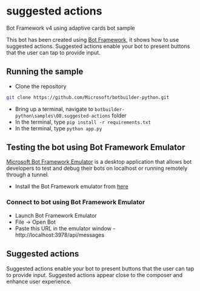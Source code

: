 # suggested actions

Bot Framework v4 using adaptive cards bot sample

This bot has been created using [Bot Framework](https://dev.botframework.com), it shows how to use suggested actions.  Suggested actions enable your bot to present buttons that the user can tap to provide input.

## Running the sample
- Clone the repository
```bash
git clone https://github.com/Microsoft/botbuilder-python.git
```
- Bring up a terminal, navigate to `botbuilder-python\samples\08.suggested-actions` folder
- In the terminal, type `pip install -r requirements.txt`
- In the terminal, type `python app.py`

## Testing the bot using Bot Framework Emulator
[Microsoft Bot Framework Emulator](https://github.com/microsoft/botframework-emulator) is a desktop application that allows bot developers to test and debug their bots on localhost or running remotely through a tunnel.

- Install the Bot Framework emulator from [here](https://github.com/Microsoft/BotFramework-Emulator/releases)

### Connect to bot using Bot Framework Emulator
- Launch Bot Framework Emulator
- File -> Open Bot
- Paste this URL in the emulator window - http://localhost:3978/api/messages

## Suggested actions

Suggested actions enable your bot to present buttons that the user can tap to provide input. Suggested actions appear close to the composer and enhance user experience.
